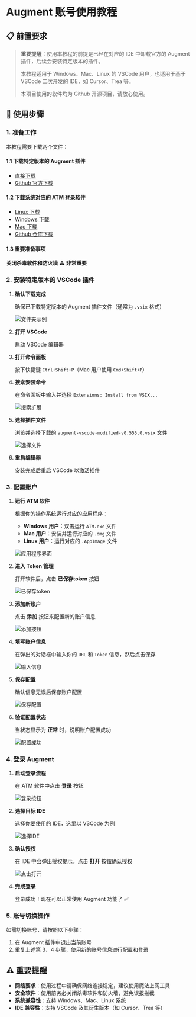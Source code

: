 # Augment 账号使用教程

## 📋 前置要求

> **重要提醒**：使用本教程的前提是已经在对应的 IDE 中卸载官方的 Augment 插件，后续会安装特定版本的插件。
> 
> 本教程适用于 Windows、Mac、Linux 的 VSCode 用户，也适用于基于 VSCode 二次开发的 IDE，如 Cursor、Trea 等。
> 
> 本项目使用的软件均为 Github 开源项目，请放心使用。

## 🚀 使用步骤

### 1. 准备工作

本教程需要下载两个文件：

#### 1.1 下载特定版本的 Augment 插件
- [直接下载](https://ssfxx.com/augment-plugin)
- [Github 官方下载](https://github.com/zhaochengcube/augment-code-auto/releases)

#### 1.2 下载系统对应的 ATM 登录软件
- [Linux 下载](https://ssfxx.com/atm-linux)
- [Windows 下载](https://ssfxx.com/atm-windows)
- [Mac 下载](https://ssfxx.com/atm-mac)
- [Github 仓库下载](https://github.com/zhaochengcube/augment-token-mng/releases/tag/v0.5.0)

#### 1.3 重要准备事项
**关闭杀毒软件和防火墙** ⚠️ **非常重要**

### 2. 安装特定版本的 VSCode 插件

1. **确认下载完成**
   
   确保已下载特定版本的 Augment 插件文件（通常为 `.vsix` 格式）
   
   ![文件夹示例](https://img.ssfxx.com/2025/08/4d16e2bda3c24b3245b513655a993294.png)

2. **打开 VSCode**
   
   启动 VSCode 编辑器

3. **打开命令面板**
   
   按下快捷键 `Ctrl+Shift+P`（Mac 用户使用 `Cmd+Shift+P`）

4. **搜索安装命令**
   
   在命令面板中输入并选择 `Extensions: Install from VSIX...`
   
   ![搜索扩展](https://img.ssfxx.com/2025/08/7c137a123536f6993837bb18b3ba60be.png)

5. **选择插件文件**
   
   浏览并选择下载的 `augment-vscode-modified-v0.555.0.vsix` 文件
   
   ![选择文件](https://img.ssfxx.com/2025/08/2aeae1ed4e7bc388565b19f38b826685.png)

6. **重启编辑器**
   
   安装完成后重启 VSCode 以激活插件

### 3. 配置账户

1. **运行 ATM 软件**
   
   根据你的操作系统运行对应的应用程序：
   - **Windows 用户**：双击运行 `ATM.exe` 文件
   - **Mac 用户**：安装并运行对应的 `.dmg` 文件
   - **Linux 用户**：运行对应的 `.AppImage` 文件
   
   ![应用程序界面](https://img.ssfxx.com/2025/08/b926c4742fe5f586490875b50dc8404e.png)

2. **进入 Token 管理**
   
   打开软件后，点击 **已保存token** 按钮
   
   ![已保存token](https://img.ssfxx.com/2025/08/e2bc0b1f72776aa6dc339914b3c7f031.png)

3. **添加新账户**
   
   点击 **添加** 按钮来配置新的账户信息
   
   ![添加按钮](https://img.ssfxx.com/2025/08/0852e547517f7a5b2b89a723ad03f73d.png)

4. **填写账户信息**
   
   在弹出的对话框中输入你的 `URL` 和 `Token` 信息，然后点击保存
   
   ![输入信息](https://img.ssfxx.com/2025/08/774580c22cb8f4999a61decb6cfca934.png)

5. **保存配置**
   
   确认信息无误后保存账户配置
   
   ![保存配置](https://img.ssfxx.com/2025/08/3a43ca3eaa51d878e465c9669ba9d941.png)

6. **验证配置状态**
   
   当状态显示为 **正常** 时，说明账户配置成功
   
   ![配置成功](https://img.ssfxx.com/2025/08/7728c86760d4f823e7e4a68991346f4e.png)

### 4. 登录 Augment

1. **启动登录流程**
   
   在 ATM 软件中点击 **登录** 按钮
   
   ![登录按钮](https://img.ssfxx.com/2025/08/79c1a801883c7e299d35675876ecb5d9.png)

2. **选择目标 IDE**
   
   选择你要使用的 IDE，这里以 VSCode 为例
   
   ![选择IDE](https://img.ssfxx.com/2025/09/7010a3cb79c449d62e7d06ae48336c89.png)

3. **确认授权**
   
   在 IDE 中会弹出授权提示，点击 **打开** 按钮确认授权
   
   ![点击打开](https://img.ssfxx.com/2025/08/5b7fe657cbeb6f3a9259c3d0e64c9866.png)

4. **完成登录**
   
   登录成功！现在可以正常使用 Augment 功能了 ✅

### 5. 账号切换操作

如需切换账号，请按照以下步骤：

1. 在 Augment 插件中退出当前账号
2. 重复上述第 3、4 步骤，使用新的账号信息进行配置和登录

## ⚠️ 重要提醒

- **网络要求**：使用过程中请确保网络连接稳定，建议使用魔法上网工具
- **安全软件**：使用前务必关闭杀毒软件和防火墙，避免误报拦截
- **系统兼容性**：支持 Windows、Mac、Linux 系统
- **IDE 兼容性**：支持 VSCode 及其衍生版本（如 Cursor、Trea 等）

